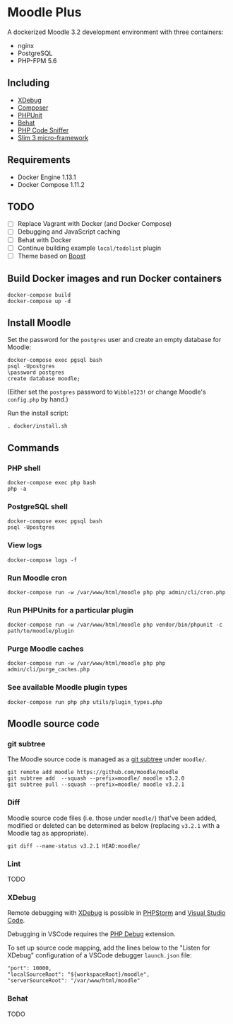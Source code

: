 # Moodle Plus

A dockerized Moodle 3.2 development environment with three containers:

* nginx
* PostgreSQL
* PHP-FPM 5.6

## Including

* [XDebug](https://xdebug.org/)
* [Composer](https://getcomposer.org/)
* [PHPUnit](https://docs.moodle.org/dev/PHPUnit)
* [Behat](https://docs.moodle.org/dev/Acceptance_testing)
* [PHP Code Sniffer](https://github.com/squizlabs/PHP_CodeSniffer)
* [Slim 3 micro-framework](https://www.slimframework.com/docs/)

## Requirements

* Docker Engine 1.13.1
* Docker Compose 1.11.2

## TODO

- [ ] Replace Vagrant with Docker (and Docker Compose)
- [ ] Debugging and JavaScript caching
- [ ] Behat with Docker
- [ ] Continue building example `local/todolist` plugin
- [ ] Theme based on [Boost](https://docs.moodle.org/32/en/Boost_theme)

## Build Docker images and run Docker containers

```
docker-compose build
docker-compose up -d
```

## Install Moodle

Set the password for the `postgres` user and create an empty database for Moodle:

```
docker-compose exec pgsql bash
psql -Upostgres
\password postgres
create database moodle;
```

(Either set the `postgres` password to `Wibble123!` or change Moodle's `config.php` by hand.)

Run the install script:

```
. docker/install.sh
```

## Commands

### PHP shell

```
docker-compose exec php bash
php -a
```

### PostgreSQL shell

```
docker-compose exec pgsql bash
psql -Upostgres
```

### View logs

```
docker-compose logs -f
```

### Run Moodle cron

```
docker-compose run -w /var/www/html/moodle php php admin/cli/cron.php
```

### Run PHPUnits for a particular plugin

```
docker-compose run -w /var/www/html/moodle php vendor/bin/phpunit -c path/to/moodle/plugin
```

### Purge Moodle caches

```
docker-compose run -w /var/www/html/moodle php php admin/cli/purge_caches.php
```

### See available Moodle plugin types

```
docker-compose run php php utils/plugin_types.php
```

## Moodle source code

### git subtree

The Moodle source code is managed as a [git subtree](https://blogs.atlassian.com/2013/05/alternatives-to-git-submodule-git-subtree/) under `moodle/`.

```
git remote add moodle https://github.com/moodle/moodle
git subtree add  --squash --prefix=moodle/ moodle v3.2.0
git subtree pull --squash --prefix=moodle/ moodle v3.2.1
```

### Diff

Moodle source code files (i.e. those under `moodle/`) that've been added, modified or deleted can be determined as below (replacing `v3.2.1` with a Moodle tag as appropriate).

```
git diff --name-status v3.2.1 HEAD:moodle/
```

### Lint

TODO

### XDebug

Remote debugging with [XDebug](https://xdebug.org/) is possible in [PHPStorm](https://www.jetbrains.com/phpstorm/) and [Visual Studio Code](https://code.visualstudio.com/Docs/languages/php).

Debugging in VSCode requires the [PHP Debug](https://marketplace.visualstudio.com/items?itemName=felixfbecker.php-debug) extension.

To set up source code mapping, add the lines below to the "Listen for XDebug" configuration of a VSCode debugger `launch.json` file:

```
"port": 10000,
"localSourceRoot": "${workspaceRoot}/moodle",
"serverSourceRoot": "/var/www/html/moodle"
```

### Behat

TODO
